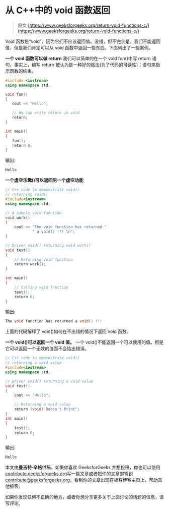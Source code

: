 # 从 C++中的 void 函数返回

> 原文:[https://www.geeksforgeeks.org/return-void-functions-c/](https://www.geeksforgeeks.org/return-void-functions-c/)

Void 函数是“void”，因为它们不应该返回值。没错，但不完全是。我们不能返回值，但是我们肯定可以从 void 函数中返回一些东西。下面列出了一些案例。

**一个 void 函数可以做 return**
我们可以简单的在一个 void fun()中写 return 语句。事实上，编写 return 被认为是一种好的做法(为了代码的可读性)；语句来指示函数的结束。

```cpp
#include <iostream>
using namespace std;

void fun()
{
   cout << "Hello";

   // We can write return in void
   return; 
}

int main()
{
   fun();
   return 0;
}
```

输出:

```cpp
Hello
```

**一个虚空乐趣()可以返回另一个虚空功能**

```cpp
// C++ code to demonstrate void()
// returning void()
#include<iostream>
using namespace std;

// A sample void function
void work()
{
    cout << "The void function has returned "
            " a void() !!! \n";
}

// Driver void() returning void work()
void test()
{
    // Returning void function
    return work();
}

int main()
{
    // Calling void function
    test();
    return 0;
}
```

输出:

```cpp
The void function has returned a void() !!! 

```

上面的代码解释了 void()如何在不出错的情况下返回 void 函数。

**一个 void()可以返回一个 void 值。**
一个 void()不能返回一个可以使用的值。但是它可以返回一个无效的值而不会给出错误。

```cpp
// C++ code to demonstrate void()
// returning a void value
#include<iostream>
using namespace std;

// Driver void() returning a void value
void test()
{
    cout << "Hello";  

    // Returning a void value
    return (void)"Doesn't Print";
}
int main()
{  
    test();
    return 0;
}
```

输出:

```cpp
Hello

```

本文由**曼吉特·辛格**供稿。如果你喜欢 GeeksforGeeks 并想投稿，你也可以使用[contribute.geeksforgeeks.org](http://www.contribute.geeksforgeeks.org)写一篇文章或者把你的文章邮寄到 contribute@geeksforgeeks.org。看到你的文章出现在极客博客主页上，帮助其他极客。

如果你发现任何不正确的地方，或者你想分享更多关于上面讨论的话题的信息，请写评论。